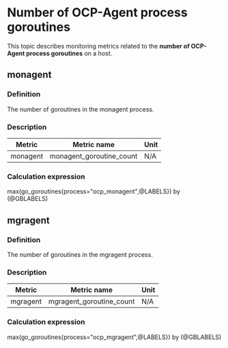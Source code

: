 # Number of OCP-Agent process goroutines

This topic describes monitoring metrics related to the **number of OCP-Agent process goroutines** on a host.

## monagent

### Definition

The number of goroutines in the monagent process.

### Description

| **Metric** | **Metric name** | **Unit** |
|---------|----------|--------|
| monagent | monagent_goroutine_count | N/A |

### Calculation expression

max(go_goroutines{process="ocp_monagent",@LABELS}) by (@GBLABELS)

## mgragent

### Definition

The number of goroutines in the mgragent process.

### Description

| **Metric** | **Metric name** | **Unit** |
|---------|----------|--------|
| mgragent | mgragent_goroutine_count | N/A |

### Calculation expression

max(go_goroutines{process="ocp_mgragent",@LABELS}) by (@GBLABELS)
